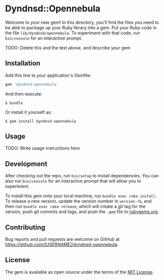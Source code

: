 # Dyndnsd::Opennebula

Welcome to your new gem! In this directory, you'll find the files you need to be able to package up your Ruby library into a gem. Put your Ruby code in the file `lib/dyndnsd/opennebula`. To experiment with that code, run `bin/console` for an interactive prompt.

TODO: Delete this and the text above, and describe your gem

## Installation

Add this line to your application's Gemfile:

```ruby
gem 'dyndnsd-opennebula'
```

And then execute:

    $ bundle

Or install it yourself as:

    $ gem install dyndnsd-opennebula

## Usage

TODO: Write usage instructions here

## Development

After checking out the repo, run `bin/setup` to install dependencies. You can also run `bin/console` for an interactive prompt that will allow you to experiment.

To install this gem onto your local machine, run `bundle exec rake install`. To release a new version, update the version number in `version.rb`, and then run `bundle exec rake release`, which will create a git tag for the version, push git commits and tags, and push the `.gem` file to [rubygems.org](https://rubygems.org).

## Contributing

Bug reports and pull requests are welcome on GitHub at https://github.com/[USERNAME]/dyndnsd-opennebula.

## License

The gem is available as open source under the terms of the [MIT License](http://opensource.org/licenses/MIT).
